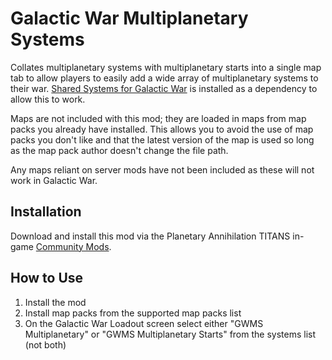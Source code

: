 # Galactic War Multiplanetary Systems

Collates multiplanetary systems with multiplanetary starts into a single map tab to allow players to easily add a wide array of multiplanetary systems to their war. [Shared Systems for Galactic War](https://forums.planetaryannihilation.com/threads/rel-shared-systems-for-galactic-war.71533/) is installed as a dependency to allow this to work.

Maps are not included with this mod; they are loaded in maps from map packs you already have installed. This allows you to avoid the use of map packs you don't like and that the latest version of the map is used so long as the map pack author doesn't change the file path.

Any maps reliant on server mods have not been included as these will not work in Galactic War.

## Installation

Download and install this mod via the Planetary Annihilation TITANS in-game [Community Mods](https://steamcommunity.com/sharedfiles/filedetails/?id=1417396826).

## How to Use

1. Install the mod
2. Install map packs from the supported map packs list
3. On the Galactic War Loadout screen select either "GWMS Multiplanetary" or "GWMS Multiplanetary Starts" from the systems list (not both)
